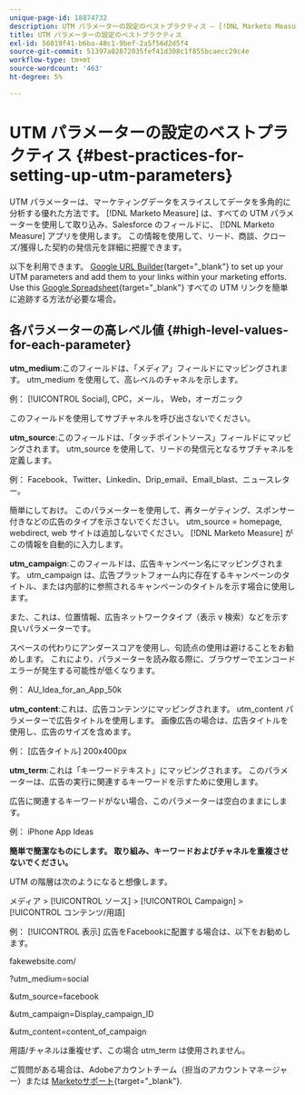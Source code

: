 ```yaml
---
unique-page-id: 18874732
description: UTM パラメーターの設定のベストプラクティス — [!DNL Marketo Measure]  — 製品ドキュメント
title: UTM パラメーターの設定のベストプラクティス
exl-id: 56019f41-b6ba-48c1-9bef-2a5f56d2d5f4
source-git-commit: 51397a02872035fef41d308c1f855bcaecc29c4e
workflow-type: tm+mt
source-wordcount: '463'
ht-degree: 5%

---
```


# UTM パラメーターの設定のベストプラクティス {#best-practices-for-setting-up-utm-parameters}

UTM パラメーターは、マーケティングデータをスライスしてデータを多角的に分析する優れた方法です。 [!DNL Marketo Measure] は、すべての UTM パラメーターを使用して取り込み、Salesforce のフィールドに、 [!DNL Marketo Measure] アプリを使用します。 この情報を使用して、リード、商談、クローズ/獲得した契約の発信元を詳細に把握できます。

以下を利用できます。 [Google URL Builder](https://support.google.com/analytics/answer/1033867?hl=ja){target="_blank"} to set up your UTM parameters and add them to your links within your marketing efforts. Use this [Google Spreadsheet](https://docs.google.com/spreadsheets/d/1QCIr1WUJQHE68cA4VTks2XE7nxuryaUymCEy_23-Oew/edit#gid=0){target="_blank"} すべての UTM リンクを簡単に追跡する方法が必要な場合。

## 各パラメーターの高レベル値 {#high-level-values-for-each-parameter}

**utm_medium**:このフィールドは、「メディア」フィールドにマッピングされます。 utm_medium を使用して、高レベルのチャネルを示します。

例： [!UICONTROL Social], CPC，メール， Web，オーガニック

このフィールドを使用してサブチャネルを呼び出さないでください。

**utm_source**:このフィールドは、「タッチポイントソース」フィールドにマッピングされます。 utm_source を使用して、リードの発信元となるサブチャネルを定義します。

例： Facebook、Twitter、Linkedin、Drip_email、Email_blast、ニュースレター。

簡単にしておけ。 このパラメーターを使用して、再ターゲティング、スポンサー付きなどの広告のタイプを示さないでください。 utm_source = homepage, webdirect, web サイトは追加しないでください。 [!DNL Marketo Measure] がこの情報を自動的に入力します。

**utm_campaign**:このフィールドは、広告キャンペーン名にマッピングされます。 utm_campaign は、広告プラットフォーム内に存在するキャンペーンのタイトル、または内部的に参照されるキャンペーンのタイトルを示す場合に使用します。

また、これは、位置情報、広告ネットワークタイプ（表示 v 検索）などを示す良いパラメーターです。

スペースの代わりにアンダースコアを使用し、句読点の使用は避けることをお勧めします。 これにより、パラメーターを読み取る際に、ブラウザーでエンコードエラーが発生する可能性が低くなります。

例： AU_Idea_for_an_App_50k

**utm_content**:これは、広告コンテンツにマッピングされます。 utm_content パラメーターで広告タイトルを使用します。 画像広告の場合は、広告タイトルを使用し、広告のサイズを含めます。

例： [広告タイトル] 200x400px

**utm_term**:これは「キーワードテキスト」にマッピングされます。 このパラメーターは、広告の実行に関連するキーワードを示すために使用します。

広告に関連するキーワードがない場合、このパラメーターは空白のままにします。

例： iPhone App Ideas

**簡単で簡潔なものにします。 取り組み、キーワードおよびチャネルを重複させないでください。**

UTM の階層は次のようになると想像します。

メディア > [!UICONTROL ソース] > [!UICONTROL Campaign] > [!UICONTROL コンテンツ/用語]

例： [!UICONTROL 表示] 広告をFacebookに配置する場合は、以下をお勧めします。

fakewebsite.com/

?utm_medium=social

&amp;utm_source=facebook

&amp;utm_campaign=Display_campaign_ID

&amp;utm_content=content_of_campaign

用語/チャネルは重複せず、この場合 utm_term は使用されません。

ご質問がある場合は、Adobeアカウントチーム（担当のアカウントマネージャー）または [Marketoサポート](https://nation.marketo.com/t5/support/ct-p/Support){target="_blank"}.
